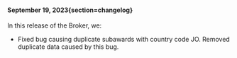 #### September 19, 2023{section=changelog}
In this release of the Broker, we:

* Fixed bug causing duplicate subawards with country code JO. Removed duplicate data caused by this bug.
